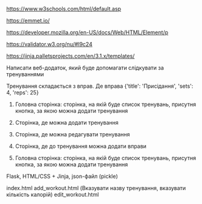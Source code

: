 https://www.w3schools.com/html/default.asp

https://emmet.io/

https://developer.mozilla.org/en-US/docs/Web/HTML/Element/p

https://validator.w3.org/nu/#l9c24

https://jinja.palletsprojects.com/en/3.1.x/templates/

Написати веб-додаток, який буде допомагати слідкувати за тренуваннями

Тренування складається з вправ. Де вправа {'title': 'Присідання', 'sets': 4, 'reps': 25}

1) Головна сторінка: сторінка, на якій буде список тренувань, присутня кнопка, за якою можна додати тренування

2) Сторінка, де можна додати тренування

3) Сторінка, де можна редагувати тренування

4) Сторінка, де до тренування можна додати вправи


1) Головна сторінка: сторінка, на якій буде список тренувань, присутня кнопка, за якою можна додати тренування

Flask, HTML/CSS + Jinja, json-файл (pickle)



index.html
add_workout.html (Вказувати назву тренування, вказувати кількість калорій)
edit_workout.html
